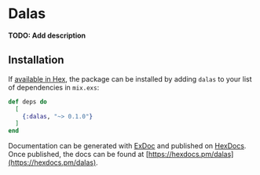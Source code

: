 # Dalas

**TODO: Add description**

## Installation

If [available in Hex](https://hex.pm/docs/publish), the package can be installed
by adding `dalas` to your list of dependencies in `mix.exs`:

```elixir
def deps do
  [
    {:dalas, "~> 0.1.0"}
  ]
end
```

Documentation can be generated with [ExDoc](https://github.com/elixir-lang/ex_doc)
and published on [HexDocs](https://hexdocs.pm). Once published, the docs can
be found at [https://hexdocs.pm/dalas](https://hexdocs.pm/dalas).


